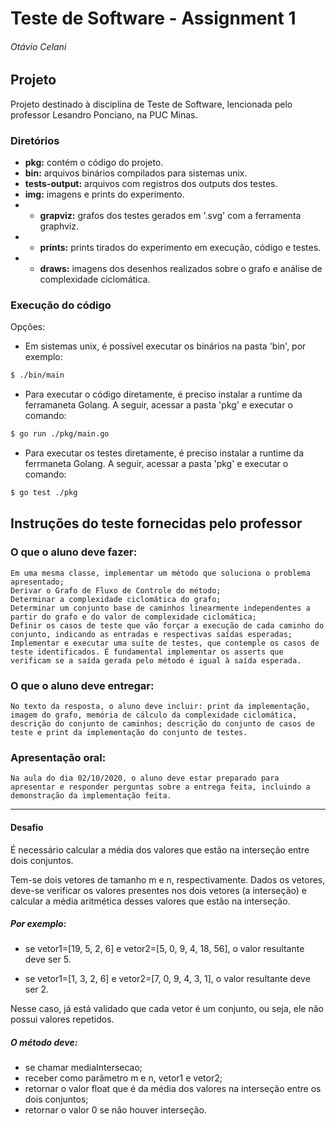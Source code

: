 # Teste de Software - Assignment 1

###### Otávio Celani

## Projeto

Projeto destinado à disciplina de Teste de Software, lencionada pelo professor Lesandro Ponciano, na PUC Minas.

### Diretórios

- **pkg:** contém o código do projeto.
- **bin:** arquivos binários compilados para sistemas unix.
- **tests-output:** arquivos com registros dos outputs dos testes.
- **img:** imagens e prints do experimento.
- - **grapviz:** grafos dos testes gerados em '.svg' com a ferramenta graphviz.
- - **prints:** prints tirados do experimento em execução, código e testes.
- - **draws:** imagens dos desenhos realizados sobre o grafo e análise de complexidade ciclomática.

### Execução do código

Opções:

- Em sistemas unix, é possível executar os binários na pasta 'bin', por exemplo:

```bash
$ ./bin/main
```

- Para executar o código diretamente, é preciso instalar a runtime da ferramaneta Golang. A seguir, acessar a pasta 'pkg' e executar o comando:

```bash
$ go run ./pkg/main.go
```

- Para executar os testes diretamente, é preciso instalar a runtime da ferrmaneta Golang. A seguir, acessar a pasta 'pkg' e executar o comando:

```bash
$ go test ./pkg
```

## Instruções do teste fornecidas pelo professor

### O que o aluno deve fazer:

    Em uma mesma classe, implementar um método que soluciona o problema apresentado;
    Derivar o Grafo de Fluxo de Controle do método;
    Determinar a complexidade ciclomática do grafo;
    Determinar um conjunto base de caminhos linearmente independentes a partir do grafo e do valor de complexidade ciclomática;
    Definir os casos de teste que vão forçar a execução de cada caminho do conjunto, indicando as entradas e respectivas saídas esperadas;
    Implementar e executar uma suíte de testes, que contemple os casos de teste identificados. É fundamental implementar os asserts que verificam se a saída gerada pelo método é igual à saída esperada.

### O que o aluno deve entregar:

    No texto da resposta, o aluno deve incluir: print da implementação, imagem do grafo, memória de cálculo da complexidade ciclomática, descrição do conjunto de caminhos; descrição do conjunto de casos de teste e print da implementação do conjunto de testes.

### Apresentação oral:

    Na aula do dia 02/10/2020, o aluno deve estar preparado para apresentar e responder perguntas sobre a entrega feita, incluindo a demonstração da implementação feita.

---

#### Desafio

É necessário calcular a média dos valores que estão na interseção entre dois conjuntos.

Tem-se dois vetores de tamanho m e n, respectivamente.
Dados os vetores, deve-se verificar os valores presentes nos dois vetores (a interseção) e calcular a média aritmética desses valores que estão na interseção.

##### Por exemplo:

- se vetor1=[19, 5, 2, 6] e vetor2=[5, 0, 9, 4, 18, 56], o valor resultante deve ser 5.

- se vetor1=[1, 3, 2, 6] e vetor2=[7, 0, 9, 4, 3, 1], o valor resultante deve ser 2.

Nesse caso, já está validado que cada vetor é um conjunto, ou seja, ele não possui valores repetidos.

##### O método deve:

- se chamar mediaIntersecao;
- receber como parâmetro m e n, vetor1 e vetor2;
- retornar o valor float que é da média dos valores na interseção entre os dois conjuntos;
- retornar o valor 0 se não houver interseção.
